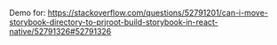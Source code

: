 Demo for:
https://stackoverflow.com/questions/52791201/can-i-move-storybook-directory-to-prjroot-build-storybook-in-react-native/52791326#52791326
